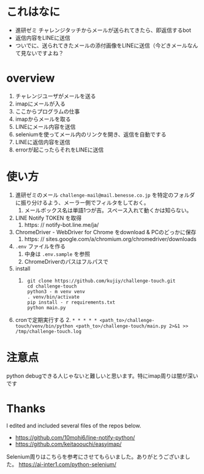 # これはなに
- 進研ゼミ チャレンジタッチからメールが送られてきたら、即返信するbot
- 返信内容をLINEに送信
- ついでに、送られてきたメールの添付画像をLINEに送信（今どきメールなんて見ないですよね？

# overview
1. チャレンジユーザがメールを送る
1. imapにメールが入る
1. ここからプログラムの仕事
1. imapからメールを取る
1. LINEにメール内容を送信
1. seleniumを使ってメール内のリンクを開き、返信を自動でする
1. LINEに返信内容を送信
1. errorが起こったらそれをLINEに送信

# 使い方
1. 進研ゼミのメール `challenge-mail@mail.benesse.co.jp` を特定のフォルダに振り分けるよう、メーラー側でフィルタをしておく。
    1. メールボックス名は単語1つが吉。スペース入れて動くかは知らない。
1. LINE Notify TOKEN を取得
    1. https: // notify-bot.line.me/ja/
1. ChromeDriver - WebDriver for Chrome をdownload & PCのどっかに保存
    1. https: // sites.google.com/a/chromium.org/chromedriver/downloads
1. `.env` ファイルを作る
    1. 中身は `.env.sample` を参照
    1. ChromeDriverのパスはフルパスで
1. install
    1. ```
        git clone https://github.com/kujiy/challenge-touch.git
        cd challenge-touch
        python3 - m venv venv
        . venv/bin/activate
        pip install - r requirements.txt
        python main.py
        ```
1. cronで定期実行する
    2. ```
       * * * * * <path_to>/challenge-touch/venv/bin/python <path_to>/challenge-touch/main.py 2>&1 >> /tmp/challenge-touch.log
       ```


# 注意点
python debugできる人じゃないと難しいと思います。特にimap周りは闇が深いです

# Thanks
I edited and included several files of the repos below.

- https://github.com/10mohi6/line-notify-python/
- https://github.com/keitaoouchi/easyimap/

Selenium周りはこちらを参考にさせてもらいました。ありがとうございました。
https://ai-inter1.com/python-selenium/
